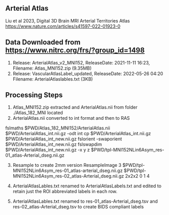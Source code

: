 ## Arterial Atlas
Liu et al 2023, Digital 3D Brain MRI Arterial Territories Atlas
https://www.nature.com/articles/s41597-022-01923-0

Data Downloaded from https://www.nitrc.org/frs/?group_id=1498
--------------------------------------------------------------
1. Release: ArterialAtlas_v2_MNI152, ReleaseDate: 2021-11-11 16:23, Filename: Atlas_MNI152.zip (9.35MB)
2. Release: VascularAtlasLabel_updated, ReleaseDate: 2022-05-26 04:20 Filename: ArterialAtlaslables.txt (3KB)

Processing Steps
----------------

1. Atlas_MNI152.zip extracted and ArterialAtlas.nii from folder ./Atlas_182_MNI located
2. ArterialAtlas.nii converted to int format and then to RAS

fslmaths $PWD/Atlas_182_MNI152/ArterialAtlas.nii $PWD/ArterialAtlas_int.nii.gz -odt int
cp $PWD/ArterialAtlas_int.nii.gz $PWD/ArterialAtlas_int_new.nii.gz
fslorient -swaporient $PWD/ArterialAtlas_int_new.nii.gz
fslswapdim $PWD/ArterialAtlas_int_new.nii.gz -x y z $PWD/tpl-MNI152NLin6Asym_res-01_atlas-Arterial_dseg.nii.gz

3. Resample to create 2mm version
ResampleImage 3 $PWD/tpl-MNI152NLin6Asym_res-01_atlas-arterial_dseg.nii.gz $PWD/tpl-MNI152NLin6Asym_res-02_atlas-Arterial_dseg.nii.gz 2x2x2 0 1 4

4. ArterialAtlasLables.txt renamed to ArterialAtlasLabels.txt and edited to retain just the ROI abbreviated labels in each row.

5. ArterialAtlasLables.txt renamed to res-01_atlas-Arterial_dseg.tsv and res-02_atlas-Arterial_dseg.tsv to create BIDS compliant labels

